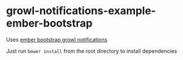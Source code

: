 growl-notifications-example-ember-bootstrap
===========================================

Uses [ember bootstrap growl notifications](http://ember-addons.github.io/bootstrap-for-ember/#/show_components/growl-notif)

Just run `bower install` from the root directory to install dependencies
